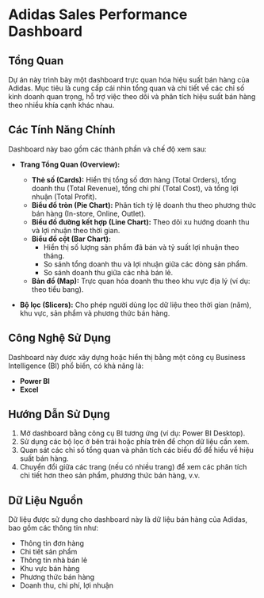 # Adidas Sales Performance Dashboard

## Tổng Quan

Dự án này trình bày một dashboard trực quan hóa hiệu suất bán hàng của Adidas. Mục tiêu là cung cấp cái nhìn tổng quan và chi tiết về các chỉ số kinh doanh quan trọng, hỗ trợ việc theo dõi và phân tích hiệu suất bán hàng theo nhiều khía cạnh khác nhau.

## Các Tính Năng Chính

Dashboard này bao gồm các thành phần và chế độ xem sau:

* **Trang Tổng Quan (Overview):**
    * **Thẻ số (Cards):** Hiển thị tổng số đơn hàng (Total Orders), tổng doanh thu (Total Revenue), tổng chi phí (Total Cost), và tổng lợi nhuận (Total Profit).
    * **Biểu đồ tròn (Pie Chart):** Phân tích tỷ lệ doanh thu theo phương thức bán hàng (In-store, Online, Outlet).
    * **Biểu đồ đường kết hợp (Line Chart):** Theo dõi xu hướng doanh thu và lợi nhuận theo thời gian.
    * **Biểu đồ cột (Bar Chart):**
        * Hiển thị số lượng sản phẩm đã bán và tỷ suất lợi nhuận theo tháng.
        * So sánh tổng doanh thu và lợi nhuận giữa các dòng sản phẩm.
        * So sánh doanh thu giữa các nhà bán lẻ.
    * **Bản đồ (Map):** Trực quan hóa doanh thu theo khu vực địa lý (ví dụ: theo tiểu bang).

* **Bộ lọc (Slicers):** Cho phép người dùng lọc dữ liệu theo thời gian (năm), khu vực, sản phẩm và phương thức bán hàng.

## Công Nghệ Sử Dụng

Dashboard này được xây dựng hoặc hiển thị bằng một công cụ Business Intelligence (BI) phổ biến, có khả năng là:

* **Power BI**
* **Excel** 


## Hướng Dẫn Sử Dụng

1.  Mở dashboard bằng công cụ BI tương ứng (ví dụ: Power BI Desktop).
2.  Sử dụng các bộ lọc ở bên trái hoặc phía trên để chọn dữ liệu cần xem.
3.  Quan sát các chỉ số tổng quan và phân tích các biểu đồ để hiểu về hiệu suất bán hàng.
4.  Chuyển đổi giữa các trang (nếu có nhiều trang) để xem các phân tích chi tiết hơn theo sản phẩm, phương thức bán hàng, v.v.

## Dữ Liệu Nguồn

Dữ liệu được sử dụng cho dashboard này là dữ liệu bán hàng của Adidas, bao gồm các thông tin như:

* Thông tin đơn hàng
* Chi tiết sản phẩm
* Thông tin nhà bán lẻ
* Khu vực bán hàng
* Phương thức bán hàng
* Doanh thu, chi phí, lợi nhuận




